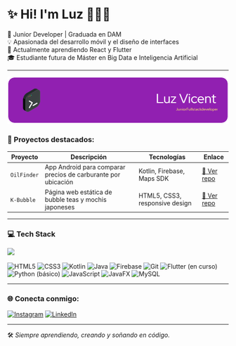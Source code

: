 # ✨ Hi! I'm Luz 👩🏻‍💻  

📍 Junior Developer | Graduada en DAM  
💡 Apasionada del desarrollo móvil y el diseño de interfaces  
🔧 Actualmente aprendiendo React y Flutter  
🎓 Estudiante futura de Máster en Big Data e Inteligencia Artificial

---

![Banner de Kuromui](/img/github-header-image%20(1).png)

### 🚀 Proyectos destacados:

| Proyecto | Descripción | Tecnologías | Enlace |
|---------|-------------|-------------|--------|
| `OilFinder` | App Android para comparar precios de carburante por ubicación | Kotlin, Firebase, Maps SDK | [🔗 Ver repo](https://github.com/Kuromui/PROYECTO-APP---OilFinder) |
| `K-Bubble` | Página web estática de bubble teas y mochis japoneses | HTML5, CSS3, responsive design | [🔗 Ver repo](https://github.com/Kuromui/K-Bubble) |

---

### 💻 Tech Stack

<img src="https://i.giphy.com/media/v1.Y2lkPTc5MGI3NjExdXUxbjRxeHpjcndtdnhsYXc5eGFtZ2VldzRmYnVnaDFxdjc2em5lNyZlcD12MV9pbnRlcm5hbF9naWZfYnlfaWQmY3Q9cw/ZCes4khR2025X0rOLY/giphy.gif" width="60">

![HTML5](https://img.shields.io/badge/html5-%23E34F26.svg?style=for-the-badge&logo=html5&logoColor=white)
![CSS3](https://img.shields.io/badge/css3-%231572B6.svg?style=for-the-badge&logo=css3&logoColor=white)
![Kotlin](https://img.shields.io/badge/kotlin-%230095D5.svg?style=for-the-badge&logo=kotlin&logoColor=white)
![Java](https://img.shields.io/badge/java-%23ED8B00.svg?style=for-the-badge&logo=openjdk&logoColor=white)
![Firebase](https://img.shields.io/badge/firebase-%23039BE5.svg?style=for-the-badge&logo=firebase)
![Git](https://img.shields.io/badge/git-%23F05033.svg?style=for-the-badge&logo=git&logoColor=white)
![Flutter (en curso)](https://img.shields.io/badge/flutter-%2302569B.svg?style=for-the-badge&logo=flutter&logoColor=white)
![Python (básico)](https://img.shields.io/badge/python-%233776AB.svg?style=for-the-badge&logo=python&logoColor=white)
![JavaScript](https://img.shields.io/badge/javascript-%23323330.svg?style=for-the-badge&logo=javascript&logoColor=%23F7DF1E)
![JavaFX](https://img.shields.io/badge/javafx-%23FF0000.svg?style=for-the-badge&logo=javafx&logoColor=white)
![MySQL](https://img.shields.io/badge/mysql-4479A1.svg?style=for-the-badge&logo=mysql&logoColor=white)

---

### 🌐 Conecta conmigo:

[![Instagram](https://img.shields.io/badge/Instagram-%23E4405F.svg?style=for-the-badge&logo=Instagram&logoColor=white)](https://www.instagram.com/karuink/)
[![LinkedIn](https://img.shields.io/badge/linkedin-%230077B5.svg?style=for-the-badge&logo=linkedin&logoColor=white)](https://www.linkedin.com/in/luz-vicent-gigante-b3aa03101/)

---

🛠️ *Siempre aprendiendo, creando y soñando en código.*

